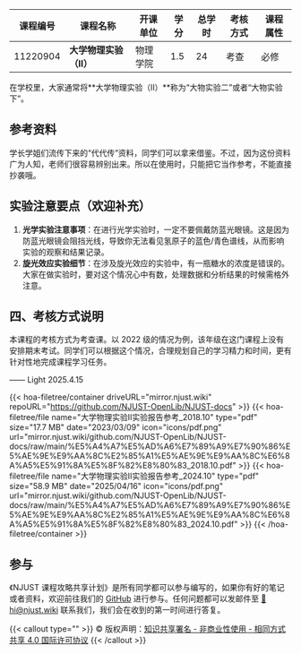 
| 课程编号 | 课程名称              | 开课单位 | 学分 | 总学时 | 考核方式 | 课程属性 |
| -------- | --------------------- | -------- | ---- | ------ | -------- | -------- |
| 11220904 | **大学物理实验（Ⅱ）** | 物理学院 | 1.5  | 24     | 考查     | 必修     |

在学校里，大家通常将**大学物理实验（Ⅱ）**称为“大物实验二”或者“大物实验下”。   

## 参考资料
学长学姐们流传下来的“代代传”资料，同学们可以拿来借鉴。不过，因为这份资料广为人知，老师们很容易辨别出来。所以在使用时，只能把它当作参考，不能直接抄袭哦。   

## 实验注意要点（欢迎补充）
1. **光学实验注意事项**：在进行光学实验时，一定不要佩戴防蓝光眼镜。这是因为防蓝光眼镜会阻挡光线，导致你无法看见氢原子的蓝色/青色谱线，从而影响实验的观察和结果记录。   
2. **旋光效应实验细节**：在涉及旋光效应的实验中，有一瓶糖水的浓度是错误的。大家在做实验时，要对这个情况心中有数，处理数据和分析结果的时候需格外注意。   

## 四、考核方式说明
本课程的考核方式为考查课。以 2022 级的情况为例，该年级在这门课程上没有安排期末考试。同学们可以根据这个情况，合理规划自己的学习精力和时间，更有针对性地完成课程学习任务。   

—— Light 2025.4.15    

{{< hoa-filetree/container driveURL="mirror.njust.wiki" repoURL="https://github.com/NJUST-OpenLib/NJUST-docs" >}}
  {{< hoa-filetree/file name="大学物理实验Ⅱ实验报告参考_2018.10" type="pdf" size="17.7 MB" date="2023/03/09" icon="icons/pdf.png" url="mirror.njust.wiki/github.com/NJUST-OpenLib/NJUST-docs/raw/main/%E5%A4%A7%E5%AD%A6%E7%89%A9%E7%90%86%E5%AE%9E%E9%AA%8C%E2%85%A1%E5%AE%9E%E9%AA%8C%E6%8A%A5%E5%91%8A%E5%8F%82%E8%80%83_2018.10.pdf" >}}
  {{< hoa-filetree/file name="大学物理实验Ⅱ实验报告参考_2024.10" type="pdf" size="58.9 MB" date="2025/04/16" icon="icons/pdf.png" url="mirror.njust.wiki/github.com/NJUST-OpenLib/NJUST-docs/raw/main/%E5%A4%A7%E5%AD%A6%E7%89%A9%E7%90%86%E5%AE%9E%E9%AA%8C%E2%85%A1%E5%AE%9E%E9%AA%8C%E6%8A%A5%E5%91%8A%E5%8F%82%E8%80%83_2024.10.pdf" >}}
{{< /hoa-filetree/container >}}


## 参与

《NJUST 课程攻略共享计划》是所有同学都可以参与编写的，如果你有好的笔记或者资料，欢迎前往我们的 [GitHub](https://github.com/NJUST-OpenLib) 进行参与。任何问题都可以发邮件至 [📮hi@njust.wiki](mailto:hi@njust.wiki) 联系我们，我们会在收到的第一时间进行答复。

{{< callout type="" >}}
  © 版权声明：[知识共享署名 - 非商业性使用 - 相同方式共享 4.0 国际许可协议](https://creativecommons.org/licenses/by-nc-sa/4.0/)
{{< /callout >}}
